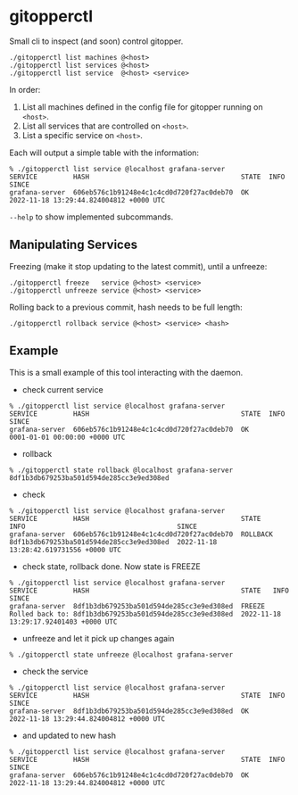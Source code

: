 # gitopperctl

Small cli to inspect (and soon) control gitopper.

~~~
./gitopperctl list machines @<host>
./gitopperctl list services @<host>
./gitopperctl list service  @<host> <service>
~~~

In order:

1. List all machines defined in the config file for gitopper running on `<host>`.
2. List all services that are controlled on `<host>`.
3. List a specific service on `<host>`.

Each will output a simple table with the information:

~~~
% ./gitopperctl list service @localhost grafana-server
SERVICE         HASH                                      STATE  INFO  SINCE
grafana-server  606eb576c1b91248e4c1c4cd0d720f27ac0deb70  OK           2022-11-18 13:29:44.824004812 +0000 UTC
~~~

`--help` to show implemented subcommands.

## Manipulating Services

Freezing (make it stop updating to the latest commit), until a unfreeze:

~~~
./gitopperctl freeze   service @<host> <service>
./gitopperctl unfreeze service @<host> <service>
~~~

Rolling back to a previous commit, hash needs to be full length:

~~~
./gitopperctl rollback service @<host> <service> <hash>
~~~

## Example

This is a small example of this tool interacting with the daemon.

- check current service

~~~
% ./gitopperctl list service @localhost grafana-server
SERVICE         HASH                                      STATE  INFO  SINCE
grafana-server  606eb576c1b91248e4c1c4cd0d720f27ac0deb70  OK           0001-01-01 00:00:00 +0000 UTC
~~~

-  rollback

~~~
% ./gitopperctl state rollback @localhost grafana-server 8df1b3db679253ba501d594de285cc3e9ed308ed
~~~

- check
~~~
% ./gitopperctl list service @localhost grafana-server
SERVICE         HASH                                      STATE     INFO                                      SINCE
grafana-server  606eb576c1b91248e4c1c4cd0d720f27ac0deb70  ROLLBACK  8df1b3db679253ba501d594de285cc3e9ed308ed  2022-11-18 13:28:42.619731556 +0000 UTC
~~~

- check state, rollback done. Now state is FREEZE

~~~
% ./gitopperctl list service @localhost grafana-server
SERVICE         HASH                                      STATE   INFO                                                      SINCE
grafana-server  8df1b3db679253ba501d594de285cc3e9ed308ed  FREEZE  Rolled back to: 8df1b3db679253ba501d594de285cc3e9ed308ed  2022-11-18 13:29:17.92401403 +0000 UTC
~~~

- unfreeze and let it pick up changes again

~~~
% ./gitopperctl state unfreeze @localhost grafana-server
~~~

- check the service

~~~
% ./gitopperctl list service @localhost grafana-server
SERVICE         HASH                                      STATE  INFO  SINCE
grafana-server  8df1b3db679253ba501d594de285cc3e9ed308ed  OK           2022-11-18 13:29:44.824004812 +0000 UTC
~~~

- and updated to new hash

~~~
% ./gitopperctl list service @localhost grafana-server
SERVICE         HASH                                      STATE  INFO  SINCE
grafana-server  606eb576c1b91248e4c1c4cd0d720f27ac0deb70  OK           2022-11-18 13:29:44.824004812 +0000 UTC
~~~
